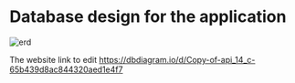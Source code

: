 # Database design for the application

![erd](https://github.com/mhmadalaa/bookipedia/assets/68995755/6a6a8f32-9edd-47c3-bdb3-32049a87b276)

The website link to edit https://dbdiagram.io/d/Copy-of-api_14_c-65b439d8ac844320aed1e4f7

